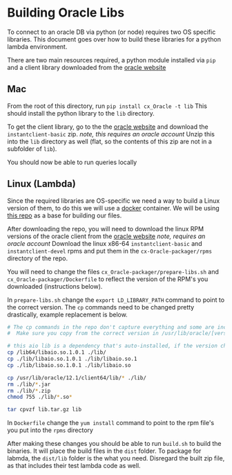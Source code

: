 # Building Oracle Libs

To connect to an oracle DB via python (or node) requires two OS specific libraries.
This document goes over how to build these libraries for a python lambda environment.

There are two main resources required, a python module installed via `pip` and a client library
downloaded from the [oracle website](http://www.oracle.com/technetwork/database/database-technologies/instant-client/overview/index.html)

## Mac
From the root of this directory, run `pip install cx_Oracle -t lib` This should install the python library to the `lib` directory.

To get the client library, go to the the [oracle website](http://www.oracle.com/technetwork/database/database-technologies/instant-client/overview/index.html)
and download the `instantclient-basic` zip. *note, this requires an oracle account* Unzip this into the `lib` directory as well
(flat, so the contents of this zip are not in a subfolder of `lib`).

You should now be able to run queries locally

## Linux (Lambda)
Since the required libraries are OS-specific we need a way to build a Linux version of them, to do this we will use a [docker](https://www.docker.com) container.
We will be using [this repo](https://bitbucket.org/duncan_dickinson/lambda-cx_oracle-public/overview) as a base for building our files.

After downloading the repo, you will need to download the linux RPM versions of the oracle
client from the [oracle website](http://www.oracle.com/technetwork/database/database-technologies/instant-client/overview/index.html)
*note, requires an oracle account* Download the linux x86-64 `instantclient-basic` and `instantclient-devel`
rpms and put them in the `cx-Oracle-packager/rpms` directory of the repo.

You will need to change the files `cx_Oracle-packager/prepare-libs.sh` and `cx_Oracle-packager/Dockerfile`
to reflect the version of the RPM's you downloaded (instructions below).

In `prepare-libs.sh` change the `export LD_LIBRARY_PATH` command to point to the correct version.
The `cp` commands need to be changed pretty drastically, example replacement is below.

```bash
# The cp commands in the repo don't capture everything and some are incorrect.
#  Make sure you copy from the correct version in /usr/lib/oracle/[version]...

# this aio lib is a dependency that's auto-installed, if the version changes this will need to change
cp /lib64/libaio.so.1.0.1 ./lib/
cp ./lib/libaio.so.1.0.1 ./lib/libaio.so.1
cp ./lib/libaio.so.1.0.1 ./lib/libaio.so

cp /usr/lib/oracle/12.1/client64/lib/* ./lib/
rm ./lib/*.jar
rm ./lib/*.zip
chmod 755 ./lib/*.so*

tar cpvzf lib.tar.gz lib
```

In `Dockerfile` change the `yum install` command to point to the rpm file's you put into the `rpms` directory

After making these changes you should be able to run `build.sh` to build the binaries. It will
place the build files in the `dist` folder. To package for labmda, the `dist/lib` folder is the what you need.
Disregard the built zip file, as that includes their test lambda code as well.
